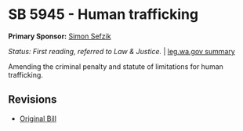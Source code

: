 # SB 5945 - Human trafficking
**Primary Sponsor:** [Simon Sefzik](/person/leg/simon.sefzik.md)

*Status: First reading, referred to Law & Justice.* | [leg.wa.gov summary](https://app.leg.wa.gov/billsummary?BillNumber=5945&Year=2021)

Amending the criminal penalty and statute of limitations for human trafficking.

## Revisions
* [Original Bill](1/)